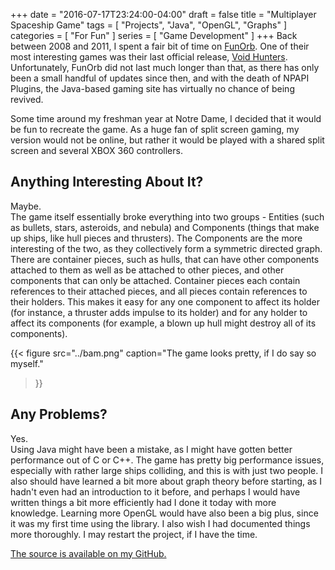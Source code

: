 +++
date = "2016-07-17T23:24:00-04:00"
draft = false
title = "Multiplayer Spaceship Game"
tags = [ "Projects", "Java", "OpenGL", "Graphs" ]
categories = [ "For Fun" ]
series = [ "Game Development" ]
+++
Back between 2008 and 2011, I spent a fair bit of time on 
[FunOrb](www.funorb.com). 
One of their most interesting games was their last official release, 
[Void Hunters](http://www.funorb.com/info.ws?game=voidhunters). 
Unfortunately, FunOrb did not last much longer than that, as there has only been
a small handful of updates since then, and with the death of NPAPI Plugins, the
Java-based gaming site has virtually no chance of being revived.


Some time around my freshman year at Notre Dame, I decided that it would be fun
to recreate the game. As a huge fan of split screen gaming, my version would not
be online, but rather it would be played with a shared split screen and several
XBOX 360 controllers.


Anything Interesting About It?
----------
Maybe.  
The game itself essentially broke everything into two groups - 
Entities (such as bullets, stars, asteroids, and nebula)
and Components (things that make up ships, like hull pieces
and thrusters). The Components are the more interesting of the two, as they 
collectively form a symmetric directed graph. There are container pieces,
such as hulls, that can have other components attached to them as well
as be attached to other pieces, and other components that can only be attached.
Container pieces each contain references to their attached pieces, and
all pieces contain references to their holders. This makes it easy
for any one component to affect its holder (for instance, a thruster
adds impulse to its holder) and for any holder to affect its components (for
example, a blown up hull might destroy all of its components).

{{< figure src="../bam.png" 
	   caption="The game looks pretty, if I do say so myself."
>}}

Any Problems?
----------
Yes.  
Using Java might have been a mistake, as I might have gotten better performance
out of C or C++. The game has pretty big performance issues, especially with
rather large ships colliding, and this is with just two people.
I also should have learned a bit more about graph theory before
starting, as I hadn't even had an introduction to it before, and perhaps I would 
have written things a bit more efficiently had I done it today with more knowledge.
Learning more OpenGL would have also been a big plus, since it was my first time
using the library. I also wish I had documented things more thoroughly.
I may restart the project, if I have the time.

[The source is available on my GitHub.](https://github.com/JohnathonNow/VH-Remake)
